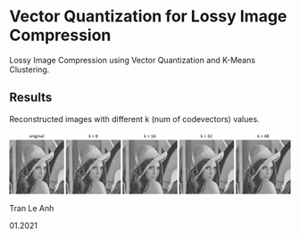 # Vector Quantization for Lossy Image Compression

Lossy Image Compression using Vector Quantization and K-Means Clustering.

## Results
Reconstructed images with different k (num of codevectors) values.

<img src="readme_images/vq_image_compressions.jpg" width="1200">

Tran Le Anh

01.2021
